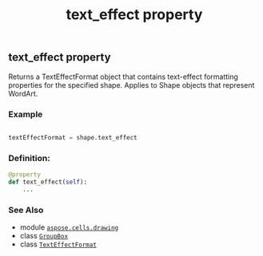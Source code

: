 ﻿---
title: text_effect property
second_title: Aspose.Cells for Python via .NET API References
description: 
type: docs
weight: 950
url: /aspose.cells.drawing/groupbox/text_effect/
is_root: false
---

## text_effect property


Returns a TextEffectFormat object that contains text-effect formatting properties for the specified shape. 
Applies to Shape objects that represent WordArt.

### Example 


```python

textEffectFormat = shape.text_effect

```
### Definition:
```python
@property
def text_effect(self):
    ...
```

### See Also
* module [`aspose.cells.drawing`](../../)
* class [`GroupBox`](/cells/python-net/aspose.cells.drawing/groupbox)
* class [`TextEffectFormat`](/cells/python-net/aspose.cells.drawing/texteffectformat)
